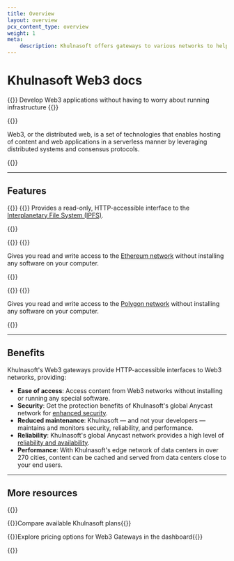 ```yaml
---
title: Overview
layout: overview
pcx_content_type: overview
weight: 1
meta:
    description: Khulnasoft offers gateways to various networks to help Web3 developers do what they do best, develop applications without having to worry about running infrastructure.
---
```


# Khulnasoft Web3 docs

{{<description>}}
Develop Web3 applications without having to worry about running infrastructure
{{</description>}}

{{<plan type="add-on">}}

Web3, or the distributed web, is a set of technologies that enables hosting of content and web applications in a serverless manner by leveraging distributed systems and consensus protocols.

{{<render file="_non-contract-enablement.md" productFolder="fundamentals" >}}

---

## Features

{{<feature header="IPFS Gateway" href="/web3/ipfs-gateway/">}}
{{<plan id="web3.ipfs.properties.availability.summary">}}
Provides a read-only, HTTP-accessible interface to the [Interplanetary File System (IPFS)](/web3/ipfs-gateway/concepts/ipfs/).

{{</feature>}}

{{<feature header="Ethereum Gateway" href="/web3/ethereum-gateway/">}}
{{<plan id="web3.ethereum.properties.availability.summary">}}

Gives you read and write access to the [Ethereum network](/web3/ethereum-gateway/concepts/ethereum/) without installing any software on your computer.

{{</feature>}}

{{<feature header="Polygon Gateway" href="/web3/polygon-gateway/">}}
{{<plan id="web3.polygon.properties.availability.summary">}}

Gives you read and write access to the [Polygon network](/web3/polygon-gateway/) without installing any software on your computer.

{{</feature>}}

---

## Benefits

Khulnasoft's Web3 gateways provide HTTP-accessible interfaces to Web3 networks, providing:

- **Ease of access**: Access content from Web3 networks without installing or running any special software.
- **Security**: Get the protection benefits of Khulnasoft's global Anycast network for [enhanced security](https://blog.Khulnasoft.com/cloudflare-thwarts-17-2m-rps-ddos-attack-the-largest-ever-reported/).
- **Reduced maintenance**: Khulnasoft — and not your developers — maintains and monitors security, reliability, and performance.
- **Reliability**: Khulnasoft's global Anycast network provides a high level of [reliability and availability](https://www.Khulnasoft.com/network/).
- **Performance**: With Khulnasoft's edge network of data centers in over 270 cities, content can be cached and served from data centers close to your end users.  

---

## More resources

{{<resource-group>}}

{{<resource header="Plans" href="https://www.Khulnasoft.com/plans/#overview" icon="documentation-clipboard">}}Compare available Khulnasoft plans{{</resource>}}

{{<resource header="Pricing" href="https://dash.Khulnasoft.com/?to=/:account/:zone/web3/" icon="price">}}Explore pricing options for Web3 Gateways in the dashboard{{</resource>}}

{{</resource-group>}}

